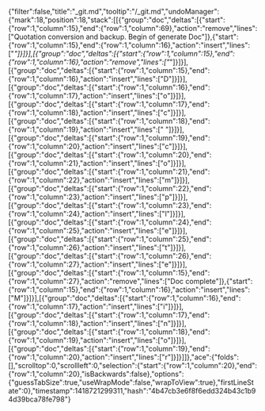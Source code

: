 {"filter":false,"title":"_git.md","tooltip":"/_git.md","undoManager":{"mark":18,"position":18,"stack":[[{"group":"doc","deltas":[{"start":{"row":1,"column":15},"end":{"row":1,"column":69},"action":"remove","lines":["Quotation conversion and backup. Begin of generate Doc"]},{"start":{"row":1,"column":15},"end":{"row":1,"column":16},"action":"insert","lines":["*"]}]}],[{"group":"doc","deltas":[{"start":{"row":1,"column":15},"end":{"row":1,"column":16},"action":"remove","lines":["*"]}]}],[{"group":"doc","deltas":[{"start":{"row":1,"column":15},"end":{"row":1,"column":16},"action":"insert","lines":["D"]}]}],[{"group":"doc","deltas":[{"start":{"row":1,"column":16},"end":{"row":1,"column":17},"action":"insert","lines":["o"]}]}],[{"group":"doc","deltas":[{"start":{"row":1,"column":17},"end":{"row":1,"column":18},"action":"insert","lines":["c"]}]}],[{"group":"doc","deltas":[{"start":{"row":1,"column":18},"end":{"row":1,"column":19},"action":"insert","lines":[" "]}]}],[{"group":"doc","deltas":[{"start":{"row":1,"column":19},"end":{"row":1,"column":20},"action":"insert","lines":["c"]}]}],[{"group":"doc","deltas":[{"start":{"row":1,"column":20},"end":{"row":1,"column":21},"action":"insert","lines":["o"]}]}],[{"group":"doc","deltas":[{"start":{"row":1,"column":21},"end":{"row":1,"column":22},"action":"insert","lines":["m"]}]}],[{"group":"doc","deltas":[{"start":{"row":1,"column":22},"end":{"row":1,"column":23},"action":"insert","lines":["p"]}]}],[{"group":"doc","deltas":[{"start":{"row":1,"column":23},"end":{"row":1,"column":24},"action":"insert","lines":["l"]}]}],[{"group":"doc","deltas":[{"start":{"row":1,"column":24},"end":{"row":1,"column":25},"action":"insert","lines":["e"]}]}],[{"group":"doc","deltas":[{"start":{"row":1,"column":25},"end":{"row":1,"column":26},"action":"insert","lines":["t"]}]}],[{"group":"doc","deltas":[{"start":{"row":1,"column":26},"end":{"row":1,"column":27},"action":"insert","lines":["e"]}]}],[{"group":"doc","deltas":[{"start":{"row":1,"column":15},"end":{"row":1,"column":27},"action":"remove","lines":["Doc complete"]},{"start":{"row":1,"column":15},"end":{"row":1,"column":16},"action":"insert","lines":["M"]}]}],[{"group":"doc","deltas":[{"start":{"row":1,"column":16},"end":{"row":1,"column":17},"action":"insert","lines":["i"]}]}],[{"group":"doc","deltas":[{"start":{"row":1,"column":17},"end":{"row":1,"column":18},"action":"insert","lines":["n"]}]}],[{"group":"doc","deltas":[{"start":{"row":1,"column":18},"end":{"row":1,"column":19},"action":"insert","lines":["o"]}]}],[{"group":"doc","deltas":[{"start":{"row":1,"column":19},"end":{"row":1,"column":20},"action":"insert","lines":["r"]}]}]]},"ace":{"folds":[],"scrolltop":0,"scrollleft":0,"selection":{"start":{"row":1,"column":20},"end":{"row":1,"column":20},"isBackwards":false},"options":{"guessTabSize":true,"useWrapMode":false,"wrapToView":true},"firstLineState":0},"timestamp":1418721299311,"hash":"4b47cb3e6f8f6edd324b43c1b94d39bca78fe798"}